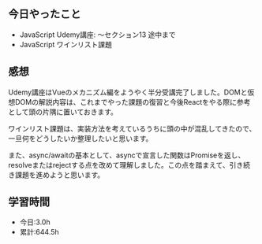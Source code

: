 ## 今日やったこと
- JavaScript Udemy講座: 〜セクション13 途中まで
- JavaScript ワインリスト課題

## 感想
Udemy講座はVueのメカニズム編をようやく半分受講完了しました。DOMと仮想DOMの解説内容は、これまでやった課題の復習と今後Reactをやる際に参考として頭の片隅に置いておきます。

ワインリスト課題は、実装方法を考えているうちに頭の中が混乱してきたので、一旦何をどうしたいか整理したいと思います。

また、async/awaitの基本として、asyncで宣言した関数はPromiseを返し、resolveまたはrejectする点を改めて理解しました。この点を踏まえて、引き続き課題を進めようと思います。

## 学習時間
- 今日:3.0h
- 累計:644.5h
